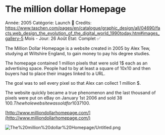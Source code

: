 # The million dollar Homepage

Année: 2005
Catégorie: Launch 🚀
Credits: https://www.taschen.com/pages/en/catalogue/graphic_design/all/04690/facts.web_design_the_evolution_of_the_digital_world_1990today.htm#images_gallery-5
Mois - Jour: 26 Août
État: Complet ✅

The Million Dollar Homepage is a website created in 2005 by Alex Tew, studying at Wiltshire England, to gain money to pay his degree studies.

The homepage contained 1 million pixels that were sold 1$ each as an advertising space. People had to by at least a square of 10x10 and then buyers had to place their images linked to a URL.

The goal was to sell every pixel so that Alex can collect 1 million $.

The website quickly became a true phenomenon and the last thousand of pixels were put on eBay on January 1st 2006 and sold 38 100$. The whole website was sold for 1 037 100$.

[http://www.milliondollarhomepage.com/](http://www.milliondollarhomepage.com/)

![The%20million%20dollar%20Homepage/Untitled.png](The%20million%20dollar%20Homepage/Untitled.png)